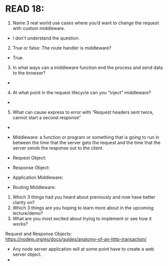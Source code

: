 # READ 18:  

1. Name 3 real world use cases where you’d want to change the request with custom middleware. 
  - I don't understand the question. 
2. True or false: The route handler is middleware?
  - True. 
3. In what ways can a middleware function end the process and send data to the browser?
  - 
4. At what point in the request lifecycle can you “inject” middleware?
  - 
5. What can cause express to error with “Request headers sent twice, cannot start a second response”
  - 

  
- Middleware: a function or program or something that is going to run in between the time that the server gets the request and the time that the server sends the response out to the client. 
- Request Object:  
- Response Object: 
- Application Middleware: 
- Routing Middleware: 

1. Which 3 things had you heard about previously and now have better clarity on?
2. Which 3 things are you hoping to learn more about in the upcoming lecture/demo?
3. What are you most excited about trying to implement or see how it works?

Request and Response Objects: https://nodejs.org/es/docs/guides/anatomy-of-an-http-transaction/ 
- Any node server application will at some point have to create a web server object. 
- 
```
